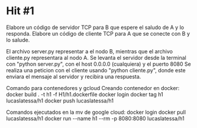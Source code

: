 # Hit #1
Elabore un código de servidor TCP para B que espere el saludo de A y lo responda.
Elabore un código de cliente TCP para A que se conecte con B y lo salude.

El archivo server.py representar a el nodo B, mientras que el archivo cliente.py representara al nodo A.
Se levanta el servidor desde la terminal con "python server.py", con el host 0.0.0.0 (cualquiera) y el puerto 8080
Se realiza una peticion con el cliente usando "python cliente.py", donde este enviara el mensaje al servidor y recibira una respuesta.

Comando para contenedores y gcloud
Creando contenedor en docker:
docker build . -t h1 -f H1/h1.dockerfile
docker login
docker tag h1 lucaslatessa/h1
docker push lucaslatessa/h1

Comandos ejecutados en la mv de google cloud:
docker login
docker pull lucaslatessa/h1
docker run --name h1 --rm -p 8080:8080 lucaslatessa/h1